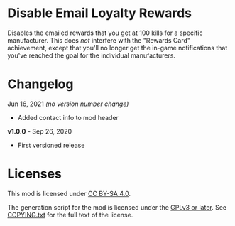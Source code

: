 Disable Email Loyalty Rewards
=============================

Disables the emailed rewards that you get at 100 kills for a specific
manufacturer.  This does *not* interfere with the "Rewards Card" achievement,
except that you'll no longer get the in-game notifications that you've
reached the goal for the individual manufacturers.

Changelog
=========

Jun 16, 2021 *(no version number change)*
 * Added contact info to mod header

**v1.0.0** - Sep 26, 2020
 * First versioned release
 
Licenses
========

This mod is licensed under [CC BY-SA 4.0](https://creativecommons.org/licenses/by-sa/4.0/).

The generation script for the mod is licensed under the
[GPLv3 or later](https://www.gnu.org/licenses/quick-guide-gplv3.html).
See [COPYING.txt](../../COPYING.txt) for the full text of the license.

